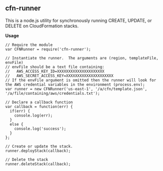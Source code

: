 ## cfn-runner

This is a node.js utility for synchronously running CREATE, UPDATE, or DELETE on CloudFormation stacks.

**Usage**

```
// Require the module
var CFNRunner = require('cfn-runner');

// Instantiate the runner.  The arguments are (region, templateFile, envFile)
// envFile should be a text file containing:
//   AWS_ACCESS_KEY_ID=XXXXXXXXXXXXXXXXXXXXX
//   AWS_SECRET_ACCESS_KEY=XXXXXXXXXXXXXXXXXXXXX
// If the envFile argument is omitted then the runner will look for the AWS credential variables in the environment (process.env);
var runner = new CFNRunner('us-east-1', '/a/cfn/template.json', '/a/file/containing/aws/credentials.txt');

// Declare a callback function
var callback = function(err) {
  if(err) {
    console.log(err);
  }
  else {
    console.log('success');
  }
};

// Create or update the stack.
runner.deployStack(callback);

// Delete the stack
runner.deleteStack(callback);
```
